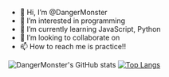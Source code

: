 - 👋 Hi, I’m @DangerMonster
- 👀 I’m interested in programming
- 🌱 I’m currently learning JavaScript, Python
- 💞️ I’m looking to collaborate on 
- 📫 How to reach me is practice!!

![DangerMonster's GitHub stats](https://github-readme-stats.vercel.app/api?username=DangerMonster&show_icons=true&theme=great-gatsby)
[![Top Langs](https://github-readme-stats.vercel.app/api/top-langs/?username=DangerMonster&layout=compact&theme=great-gatsby&langs_count=6)](https://github.com/anuraghazra/github-readme-stats)

<!---
DangerMonster/DangerMonster is a ✨ special ✨ repository because its `README.md` (this file) appears on your GitHub profile.
You can click the Preview link to take a look at your changes.
--->
